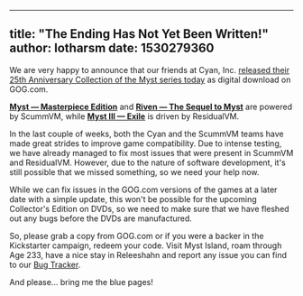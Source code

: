 
---
title: "The Ending Has Not Yet Been Written!"
author: lotharsm
date: 1530279360
---

We are very happy to announce that our friends at Cyan, Inc. [released their 25th Anniversary Collection of the Myst series today](https://www.gog.com/news/release_myst_iii_exile_myst_iv_revelation?pp=22d200f8670dbdb3e253a90eee5098477c95c23d) as digital download on GOG.com.

**[Myst — Masterpiece Edition](https://www.gog.com/game/myst_masterpiece_edition?pp=22d200f8670dbdb3e253a90eee5098477c95c23d)** and **[Riven — The Sequel to Myst](https://www.gog.com/game/riven_the_sequel_to_myst?pp=22d200f8670dbdb3e253a90eee5098477c95c23d)** are powered by ScummVM, while **[Myst III — Exile](https://www.gog.com/game/myst_3_exile?pp=22d200f8670dbdb3e253a90eee5098477c95c23d)** is driven by ResidualVM.

In the last couple of weeks, both the Cyan and the ScummVM teams have made great strides to improve game compatibility. Due to intense testing, we have already managed to fix most issues that were present in ScummVM and ResidualVM. However, due to the nature of software development, it's still possible that we missed something, so we need your help now.

While we can fix issues in the GOG.com versions of the games at a later date with a simple update, this won't be possible for the upcoming Collector's Edition on DVDs, so we need to make sure that we have fleshed out any bugs before the DVDs are manufactured.

So, please grab a copy from GOG.com or if you were a backer in the Kickstarter campaign, redeem your code. Visit Myst Island, roam through Age 233, have a nice stay in Releeshahn and report any issue you can find to our [Bug Tracker](http://bugs.scummvm.org/).

And please... bring me the blue pages!
